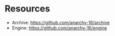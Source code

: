 # Resources

- Archive: https://github.com/anarchy-16/archive
- Engine: https://github.com/anarchy-16/engine
